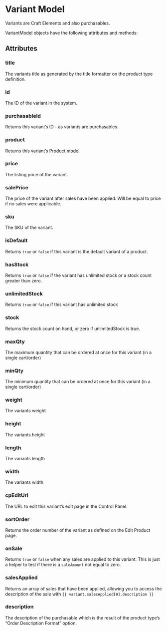 # Variant Model

Variants are Craft Elements and also purchasables.

VariantModel objects have the following attributes and methods:

## Attributes

### title

The variants title as generated by the title formatter on the product type definition.

### id

The ID of the variant in the system.

### purchasableId

Returns this variant’s ID - as variants are purchasables.

### product

Returns this variant’s [Product model](product-model.md)

### price

The listing price of the variant.

### salePrice

The price of the variant after sales have been applied. Will be equal to price if no sales were applicable.

### sku

The SKU of the variant.

### isDefault

Returns `true` or `false` if this variant is the default variant of a product.

### hasStock

Returns `true` or `false` if the variant has unlimited stock or a stock count greater than zero.

### unlimitedStock

Returns `true` or `false` if this variant has unlimited stock

### stock

Returns the stock count on hand, or zero if unlimitedStock is true.

### maxQty

The maximum quantity that can be ordered at once for this variant (in a single cart/order)

### minQty

The minimum quantity that can be ordered at once for this variant (in a single cart/order)

### weight

The variants weight

### height

The variants height

### length

The variants length

### width

The variants width

### cpEditUrl

The URL to edit this variant’s edit page in the Control Panel.

### sortOrder

Returns the order number of the variant as defined on the Edit Product page.

### onSale

Returns `true` or `false` when any sales are applied to this variant. This is just a helper to test if there is a `saleAmount` not equal to zero.

### salesApplied

Returns an array of sales that have been applied, allowing you to access the description of the sale with `{{ variant.salesApplied[0].description }}`

### description

The description of the purchasable which is the result of the product type’s “Order Description Format” option.

